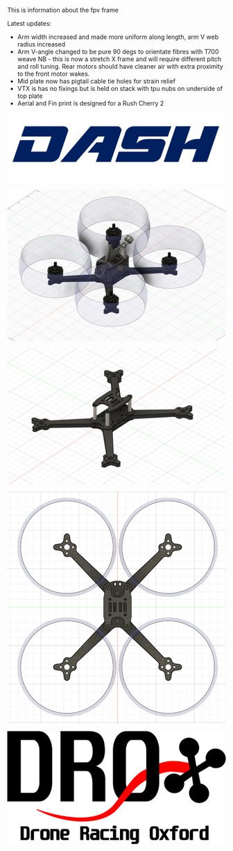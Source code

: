 This is information about the fpv frame

Latest updates:
- Arm width increased and made more uniform along length, arm V web radius increased 
- Arm V-angle changed to be pure 90 degs to orientate fibres with T700 weave NB - this is now a stretch X frame and will require different pitch and roll tuning. Rear motors should have cleaner air with extra proximity to the front motor wakes.
- Mid plate now has pigtail cable tie holes for strain relief
- VTX is has no fixings but is held on stack with tpu nubs on underside of top plate
- Aerial and Fin print is designed for a Rush Cherry 2
  

![image](images/dash_logo.png)

![image](images/complete.png)

![image](images/frame.png)

![image](images/frame_above.png)

![image](images/Logo.png)

